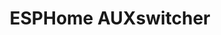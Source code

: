 ---
title: ESPHome AUXswitcher
moreInfoLink: https://github.com/petrepa/ESPHome-AUXswitcher
heroImage: https://raw.githubusercontent.com/petrepa/ESPHome-AUXswitcher/master/Photos/assembled_box.jpg
description: A box that automates the switching between PC speakers and headphones.
pubDate: 'August 2020'
---